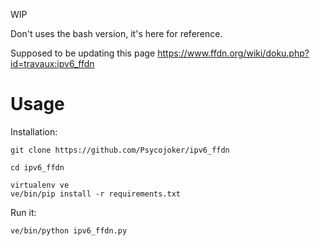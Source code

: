 WIP

Don't uses the bash version, it's here for reference.

Supposed to be updating this page https://www.ffdn.org/wiki/doku.php?id=travaux:ipv6_ffdn

# Usage

Installation:

    git clone https://github.com/Psycojoker/ipv6_ffdn

    cd ipv6_ffdn

    virtualenv ve
    ve/bin/pip install -r requirements.txt

Run it:

    ve/bin/python ipv6_ffdn.py

